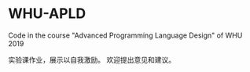 # WHU-APLD
Code in the course "Advanced Programming Language Design" of WHU 2019

实验课作业，展示以自我激励。
欢迎提出意见和建议。
